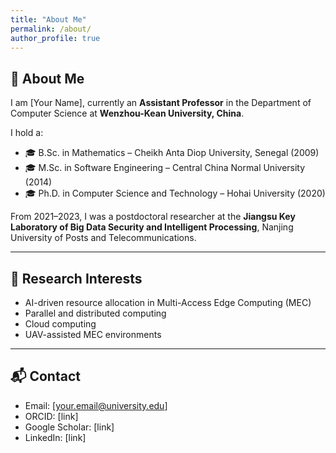 ```yaml
---
title: "About Me"
permalink: /about/
author_profile: true
---
```


## 👋 About Me
I am [Your Name], currently an **Assistant Professor** in the Department of Computer Science at **Wenzhou-Kean University, China**.  

I hold a:
- 🎓 B.Sc. in Mathematics – Cheikh Anta Diop University, Senegal (2009)  
- 🎓 M.Sc. in Software Engineering – Central China Normal University (2014)  
- 🎓 Ph.D. in Computer Science and Technology – Hohai University (2020)  

From 2021–2023, I was a postdoctoral researcher at the **Jiangsu Key Laboratory of Big Data Security and Intelligent Processing**, Nanjing University of Posts and Telecommunications.  

---

## 🔬 Research Interests
- AI-driven resource allocation in Multi-Access Edge Computing (MEC)  
- Parallel and distributed computing  
- Cloud computing  
- UAV-assisted MEC environments  

---

## 📬 Contact
- Email: [your.email@university.edu]  
- ORCID: [link]  
- Google Scholar: [link]  
- LinkedIn: [link]  
